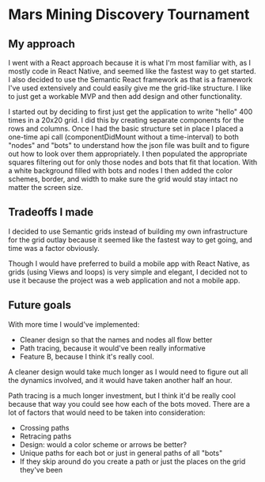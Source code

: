 # Mars Mining Discovery Tournament

## My approach

I went with a React approach because it is what I'm most familiar with, as I mostly code in React Native, and seemed like the fastest way to get started. I also decided to use the Semantic React framework as that is a framework I've used extensively and could easily give me the grid-like structure. I like to just get a workable MVP and then add design and other functionality.

I started out by deciding to first just get the application to write "hello" 400 times in a 20x20 grid.
I did this by creating separate components for the rows and columns.
Once I had the basic structure set in place I placed a one-time api call (componentDidMount without a time-interval) to both "nodes" and "bots" to understand how the json file was built and to figure out how to look over them appropriately.
I then populated the appropriate squares filtering out for only those nodes and bots that fit that location.
With a white background filled with bots and nodes I then added the color schemes, border, and width to make sure the grid would stay intact no matter the screen size.

## Tradeoffs I made

I decided to use Semantic grids instead of building my own infrastructure for the grid outlay because it seemed like the fastest way to get going, and time was a factor obviously.

Though I would have preferred to build a mobile app with React Native, as grids (using Views and loops) is very simple and elegant, I decided not to use it because the project was a web application and not a mobile app.

## Future goals

With more time I would've implemented:
   * Cleaner design so that the names and nodes all flow better
   * Path tracing, because it would've been really informative
   * Feature B, because I think it's really cool.

A cleaner design would take much longer as I would need to figure out all the dynamics involved, and it would have taken another half an hour.

Path tracing is a much longer investment, but I think it'd be really cool because that way you could see how each of the bots moved. There are a lot of factors that would need to be taken into consideration:
  * Crossing paths
  * Retracing paths
  * Design: would a color scheme or arrows be better?
  * Unique paths for each bot or just in general paths of all "bots"
  * If they skip around do you create a path or just the places on the grid they've been
